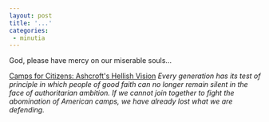 ```yaml
---
layout: post
title: '...'
categories:
 - minutia
---
```


God, please have mercy on our miserable souls...

<a href="http://www.latimes.com/la-oe-turley14aug14.story">Camps for Citizens: Ashcroft's Hellish Vision</a> <i>Every generation has its test of principle in which people of good faith can no longer remain silent in the face of authoritarian ambition. If we cannot join together to fight the abomination of American camps, we have already lost what we are defending.</i>

